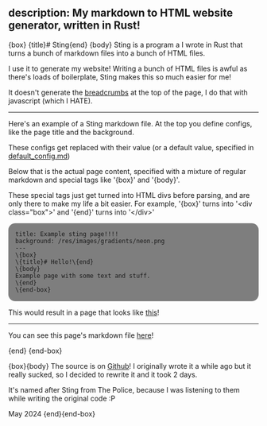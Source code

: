 description: My markdown to HTML website generator, written in Rust!
---
{box}
{title}# Sting{end}
{body}
Sting is a program a I wrote in Rust that turns a bunch of markdown files into a bunch of HTML files.

I use it to generate my website! Writing a bunch of HTML files is awful as there's loads of boilerplate, Sting makes this so much easier for me!

It doesn't generate the [breadcrumbs](https://en.wikipedia.org/wiki/Breadcrumb_navigation) at the top of the page, I do that with javascript (which I HATE).

---

Here's an example of a Sting markdown file. At the top you define configs, like the page title and the background.

These configs get replaced with their value (or a default value, specified in [default_config.md](/!sting_data/default_config.md))

Below that is the actual page content, specified with a mixture of regular markdown and special tags like '\{box}' and '\{body}'.

These special tags just get turned into HTML divs before parsing, and are only there to make my life a bit easier. For example, '\{box}' turns into '\<div class="box">' and '\{end}' turns into '\</div>'

<div style="isolation: isolate; background: #00000080; border-radius: 1em; padding: 0.1em 1em 0.1em 1em; overflow: auto;">

```
title: Example sting page!!!!
background: /res/images/gradients/neon.png
---
\{box}  
\{title}# Hello!\{end}  
\{body}  
Example page with some text and stuff.
\{end}  
\{end-box}  
```
</div>

This would result in a page that looks like [this](example-sting-page)!

---

You can see this page's markdown file [here](/!sting_data/sting/index.md)!

{end}
{end-box}

{box}{body}
The source is on [Github](https://github.com/jumbledFox/sting)! I originally wrote it a while ago but it really sucked, so I decided to rewrite it and it took 2 days.

It's named after Sting from The Police, because I was listening to them while writing the original code :P

May 2024
{end}{end-box}
